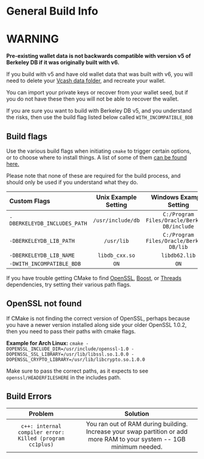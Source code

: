 General Build Info
======
# WARNING
**Pre-existing wallet data is not backwards compatible with version v5 of Berkeley DB if it was originally built with v6.**

If you build with v5 and have old wallet data that was built with v6, you will need to delete your [Vcash data folder](COMMON_ISSUES.md), and recreate your wallet.

You can import your private keys or recover from your wallet seed, but if you do not have these then you will not be able to recover the wallet.

If you are sure you want to build with Berkeley DB v5, and you understand the risks, then use the build flag listed below called `WITH_INCOMPATIBLE_BDB`

Build flags
---
Use the various build flags when initiating `cmake` to trigger certain options, or to choose where to install things. A list of some of them [can be found here.](https://cmake.org/Wiki/CMake_Useful_Variables)

Please note that none of these are required for the build process, and should only be used if you understand what they do.

Custom Flags                   |Unix Example Setting|Windows Example Setting
:------------------------------|:------------------:|:---:
`-DBERKELEYDB_INCLUDES_PATH`   |`/usr/include/db`   |`C:/Program Files/Oracle/Berkeley DB/include`
`-DBERKELEYDB_LIB_PATH`        |`/usr/lib`          |`C:/Program Files/Oracle/Berkeley DB/lib`
`-DBERKELEYDB_LIB_NAME`        |`libdb_cxx.so`      |`libdb62.lib`
`-DWITH_INCOMPATIBLE_BDB`      |`ON`                |`ON`

If you have trouble getting CMake to find [OpenSSL](https://cmake.org/cmake/help/latest/module/FindOpenSSL.html), [Boost](https://cmake.org/cmake/help/latest/module/FindBoost.html), or [Threads](https://cmake.org/cmake/help/latest/module/FindThreads.html) dependencies, try setting their various path flags.

OpenSSL not found
---
If CMake is not finding the correct version of OpenSSL, perhaps because you have a newer version installed along side your older OpenSSL 1.0.2, then you need to pass their paths with cmake flags.  

**Example for Arch Linux:** `cmake -DOPENSSL_INCLUDE_DIR=/usr/include/openssl-1.0 -DOPENSSL_SSL_LIBRARY=/usr/lib/libssl.so.1.0.0 -DOPENSSL_CRYPTO_LIBRARY=/usr/lib/libcrypto.so.1.0.0`  

Make sure to pass the correct paths, as it expects to see `openssl/HEADERFILESHERE` in the includes path.  

Build Errors
---
Problem|Solution
:---:|:---:
`c++: internal compiler error: Killed (program cc1plus)`|You ran out of RAM during building. Increase your swap partition or add more RAM to your system -- 1GB minimum needed.
